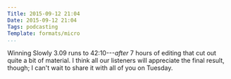 ```yaml
---
Title: 2015-09-12 21:04
Date: 2015-09-12 21:04
Tags: podcasting
Template: formats/micro
...
```


Winning Slowly 3.09 runs to 42:10---*after* 7 hours of editing that cut out
quite a bit of material. I think all our listeners will appreciate the final
result, though; I can't wait to share it with all of you on Tuesday.

